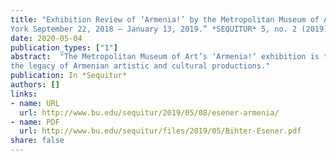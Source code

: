 ```yaml
---
title: "Exhibition Review of ‘Armenia!’ by the Metropolitan Museum of Art, New
York September 22, 2018 – January 13, 2019.” *SEQUITUR* 5, no. 2 (2019)"
date: 2020-05-04
publication_types: ["1"]
abstract:  "The Metropolitan Museum of Art’s ‘Armenia!’ exhibition is the first significant attempt in the United States to explore
the legacy of Armenian artistic and cultural productions."
publication: In *Sequitur*
authors: []
links:
- name: URL
  url: http://www.bu.edu/sequitur/2019/05/08/esener-armenia/
- name: PDF
  url: http://www.bu.edu/sequitur/files/2019/05/Bihter-Esener.pdf
share: false
---
```

